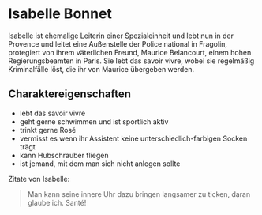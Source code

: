 # Isabelle Bonnet
Isabelle ist ehemalige Leiterin einer Spezialeinheit und lebt nun in der Provence und leitet eine Außenstelle der Police national in Fragolin, protegiert von ihrem väterlichen Freund, Maurice Belancourt, einem hohen Regierungsbeamten in Paris. Sie lebt das savoir vivre, wobei sie regelmäßig Kriminalfälle löst, die ihr von Maurice übergeben werden.

## Charaktereigenschaften
* lebt das savoir vivre
* geht gerne schwimmen und ist sportlich aktiv
* trinkt gerne Rosé
* vermisst es wenn ihr Assistent keine unterschiedlich-farbigen Socken trägt
* kann Hubschrauber fliegen
* ist jemand, mit dem man sich nicht anlegen sollte

Zitate von Isabelle:
> Man kann seine innere Uhr dazu bringen langsamer zu ticken, daran glaube ich.
> Santé!

<img scr="https://upload.wikimedia.org/wikipedia/commons/2/2a/Provence22.JPG"/>